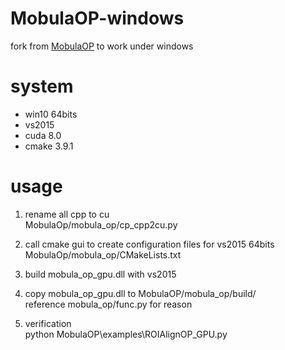 # MobulaOP-windows

fork from [MobulaOP](https://github.com/wkcn/MobulaOP) to work under windows

# system
* win10 64bits
* vs2015
* cuda 8.0
* cmake 3.9.1

# usage

1. rename all cpp to cu   
   MobulaOp/mobula_op/cp_cpp2cu.py   

2. call cmake gui to create configuration files for vs2015 64bits   
   MobulaOp/mobula_op/CMakeLists.txt

3. build mobula_op_gpu.dll with vs2015   

4. copy mobula_op_gpu.dll to MobulaOP/mobula_op/build/   
   reference mobula_op/func.py for reason

5. verification   
   python MobulaOP\examples\ROIAlignOP_GPU.py 




